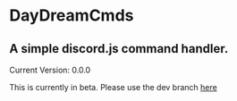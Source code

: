 # DayDreamCmds 

## A simple discord.js command handler.

Current Version: 0.0.0

This is currently in beta. Please use the dev branch [here](https://github.com/morggan-dev/DayDreamCmds/tree/Dev)
